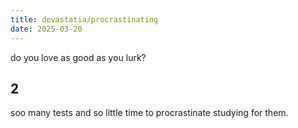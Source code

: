 ```yaml
---
title: devastatia/procrastinating
date: 2025-03-20
---
```


do you love as good as you lurk?

## 2

soo many tests and so little time to procrastinate studying for them.